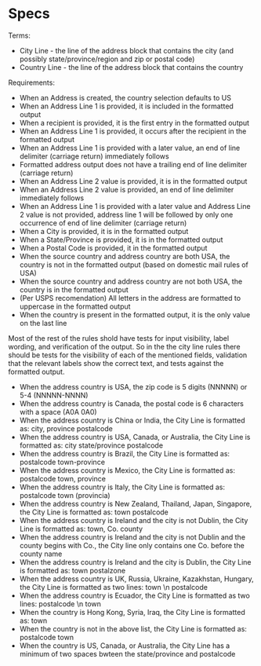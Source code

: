 Specs
=======================

Terms:

- City Line - the line of the address block that contains the city (and possibly state/province/region and zip or postal code)
- Country Line - the line of the address block that contains the country

Requirements:

- When an Address is created, the country selection defaults to US
- When an Address Line 1 is provided, it is included in the formatted output
- When a recipient is provided, it is the first entry in the formatted output
- When an Address Line 1 is provided, it occurs after the recipient in the formatted output
- When an Address Line 1 is provided with a later value, an end of line delimiter (carriage return) immediately follows
- Formatted address output does not have a trailing end of line delimiter (carriage return)
- When an Address Line 2 value is provided, it is in the formatted output
- When an Address Line 2 value is provided, an end of line delimiter immediately follows
- When an Address Line 1 is provided with a later value and Address Line 2 value is not provided, address line 1 will be followed by only one occurrence of end of line delimiter (carriage return)
- When a City is provided, it is in the formatted output
- When a State/Province is provided, it is in the formatted output
- When a Postal Code is provided, it in the formatted output
- When the source country and address country are both USA, the country is not in the formatted output (based on domestic mail rules of USA)
- When the source country and address country are not both USA, the country is in the formatted output
- (Per USPS recomendation) All letters in the address are formatted to uppercase in the formatted output
- When the country is present in the formatted output, it is the only value on the last line

Most of the rest of the rules shold have tests for input visibility, label wording, and verification of the output. So in the the city line rules there should be tests for the visibility of each of the mentioned fields, validation that the relevant labels show the correct text, and tests against the formatted output.

- When the address country is USA, the zip code is 5 digits (NNNNN) or 5-4 (NNNNN-NNNN)
- When the address country is Canada, the postal code is 6 characters with a space (A0A 0A0)
- When the address country is China or India, the City Line is formatted as: city, province postalcode
- When the address country is USA, Canada, or Australia, the City Line is formatted as: city state/province postalcode
- When the address country is Brazil, the City Line is formatted as: postalcode town-province
- When the address country is Mexico, the City Line is formatted as: postalcode town, province
- When the address country is Italy, the City Line is formatted as: postalcode town (provincia)
- When the address country is New Zealand, Thailand, Japan, Singapore, the City Line is formatted as: town postalcode
- When the address country is Ireland and the city is not Dublin, the City Line is formatted as: town, Co. county
- When the address country is Ireland and the city is not Dublin and the county begins with Co., the City line only contains one Co. before the county name
- When the address country is Ireland and the city is Dublin, the City Line is formatted as: town postalzone
- When the address country is UK, Russia, Ukraine, Kazakhstan, Hungary, the City Line is formatted as two lines: town \n postalcode
- When the address country is Ecuador, the City Line is formatted as two lines: postalcode \n town
- When the country is Hong Kong, Syria, Iraq, the City Line is formatted as: town
- When the country is not in the above list, the City Line is formatted as: postalcode town
- When the country is US, Canada, or Australia, the City Line has a minimum of two spaces bwteen the state/province and postalcode
